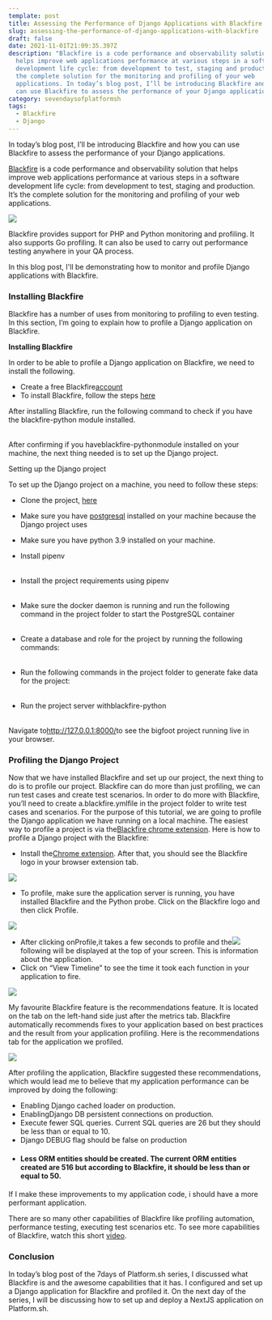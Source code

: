 ```yaml
---
template: post
title: Assessing the Performance of Django Applications with Blackfire
slug: assessing-the-performance-of-django-applications-with-blackfire
draft: false
date: 2021-11-01T21:09:35.397Z
description: "Blackfire is a code performance and observability solution that
  helps improve web applications performance at various steps in a software
  development life cycle: from development to test, staging and production. It’s
  the complete solution for the monitoring and profiling of your web
  applications. In today’s blog post, I’ll be introducing Blackfire and how you
  can use Blackfire to assess the performance of your Django applications."
category: sevendaysofplatformsh
tags:
  - Blackfire
  - Django
---
```

In today’s blog post, I’ll be introducing Blackfire and how you can use Blackfire to assess the performance of your Django applications.

[Blackfire](https://blackfire.io/docs/introduction) is a code performance and observability solution that helps improve web applications performance at various steps in a software development life cycle: from development to test, staging and production. It’s the complete solution for the monitoring and profiling of your web applications.



![](https://lh6.googleusercontent.com/cUILAxAlKDfx0xjcGpOFhjqtqF5wY1xRTTHndwWnKhbrundFHjMRUQcMXr8KCswbLrO8DnnH2iCmuARoRE3kPbi1TV-G-kRDuLvx2USlQ9IvRYRBQEMgigoaVa0Y9ktatOeanbzM)

Blackfire provides support for PHP and Python monitoring and profiling. It also supports Go profiling. It can also be used to carry out performance testing anywhere in your QA process.

In this blog post, I'll be demonstrating how to monitor and profile Django applications with Blackfire.

### Installing Blackfire

Blackfire has a number of uses from monitoring to profiling to even testing. In this section, I’m going to explain how to profile a Django application on Blackfire.

**Installing Blackfire**

In order to be able to profile a Django application on Blackfire, we need to install the following.

* Create a free Blackfire[account](https://blackfire.io/signup?target=/login?target%3D/docs/up-and-running/installation?action%253Dinstall%2526mode%253Dquick%2526version%253Dlatest%2526location%253Dlocal%2526os%253Ddarwin%2526language%253Dpython)
* To install Blackfire, follow the steps [here](https://blackfire.io/docs/up-and-running/installation?action=install&mode=quick&version=latest&location=local&os=darwin&language=python)

After installing Blackfire, run the following command to check if you have the blackfire-python module installed.



|     |
| --- |



After confirming if you haveblackfire-pythonmodule installed on your machine, the next thing needed is to set up the Django project.



Setting up the Django project



To set up the Django project on a machine, you need to follow these steps:



* Clone the project, [here](https://github.com/blackfireio/bigfoot-django/tree/main)



* Make sure you have [postgresql](https://www.postgresql.org/download/) installed on your machine because the Django project uses



* Make sure you have python 3.9 installed on your machine.



* Install pipenv

|     |
| --- |



* Install the project requirements using pipenv

|     |
| --- |



* Make sure the docker daemon is running and run the following command in the project folder to start the PostgreSQL container

|     |
| --- |



* Create a database and role for the project by running the following commands:

|     |
| --- |



* Run the following commands in the project folder to generate fake data for the project:

|     |
| --- |



* Run the project server withblackfire-python



|     |
| --- |



Navigate to<http://127.0.0.1:8000/>to see the bigfoot project running live in your browser.

### Profiling the Django Project

Now that we have installed Blackfire and set up our project, the next thing to do is to profile our project. Blackfire can do more than just profiling, we can run test cases and create test scenarios. In order to do more with Blackfire, you’ll need to create a.blackfire.ymlfile in the project folder to write test cases and scenarios. For the purpose of this tutorial, we are going to profile the Django application we have running on a local machine. The easiest way to profile a project is via the[Blackfire chrome extension](https://chrome.google.com/webstore/detail/blackfire-profiler/miefikpgahefdbcgoiicnmpbeeomffld?hl=en). Here is how to profile a Django project with the Blackfire:



* Install the[Chrome extension](https://chrome.google.com/webstore/detail/blackfire-profiler/miefikpgahefdbcgoiicnmpbeeomffld?hl=en). After that, you should see the Blackfire logo in your browser extension tab.

![](https://lh3.googleusercontent.com/wYZa-dF0nqDgjvE7HJVk93wgzCACmrbtbc8Kqv-dfL0S-RYZ1eaRGL1nWRGAiCedP4IGGUrLnmnF1Bk8S-JWMSuzTqDxGCwFH0CGw6CpGXr2H7rEl64y9DWpANzoPvHzcd2MN0pF)



* To profile, make sure the application server is running, you have installed Blackfire and the Python probe. Click on the Blackfire logo and then click Profile.

![](https://lh6.googleusercontent.com/9-vGFFAa6Tqct1GSH9wEKIAtXaa9SCe7gIp1-BKikgmUYLx5MALALM_RjrjW9EpakLG1417T99ehD1y6SZ3Ht-xdoEZuFNHa3D4nC7A6hzw8cksSAqW6-jj1n_QIvrB9JOJ7Ub4l)



* After clicking onProfile,it takes a few seconds to profile and the![](https://lh4.googleusercontent.com/z1ZKGPc9V2IlGr_2OrtcKH4sP3Vlt2nOzcRw5WpXHwisvbv2ombxQTk9UTyACnhfSgrj7Jle9d6N-dw5JJplB7jT4TM7Zwj_JxIO3A5HULaT0o84nosGcU-I6k3ErvjlGU0yPJ5z)following will be displayed at the top of your screen. This is information about the application.
* Click on “View Timeline” to see the time it took each function in your application to fire.

![](https://lh4.googleusercontent.com/10_36H7rd2TkIK5zud-K92xdXKerOp6SpeLc8tXMDrSLQEdkGFwBMuYuUkd7J3coHhoNwgNPJcv5vcdf0gH5nmnjU2_i-rUG-sSlXtMUKj9SMuvWYnQRdTZIErZn33ZnMLrk3UAP)



My favourite Blackfire feature is the recommendations feature. It is located on the tab on the left-hand side just after the metrics tab. Blackfire automatically recommends fixes to your application based on best practices and the result from your application profiling. Here is the recommendations tab for the application we profiled.



![](https://lh6.googleusercontent.com/FN0Wp41bYKc827aw93ovnPYfy87mAdrLhMo-6sO4QSUkBDq3qW2mH252PGweXYGYBzmdJPEeLIUXyCblmTuWoa0ZgS38AdTDDov6qdzjOw9ujC7lCP6FhPgfxiK-CxsaID6tYKNW)

After profiling the application, Blackfire suggested these recommendations, which would lead me to believe that my application performance can be improved by doing the following:

* Enabling Django cached loader on production.
* EnablingDjango DB persistent connections on production.
* Execute fewer SQL queries. Current SQL queries are 26 but they should be less than or equal to 10.
* Django DEBUG flag should be false on production
* #### Less **ORM entities should be created. The current ORM entities created are 516 but according to Blackfire, it should be less than or equal to 50.**

If I make these improvements to my application code, i should have a more performant application.

There are so many other capabilities of Blackfire like profiling automation, performance testing, executing test scenarios etc. To see more capabilities of Blackfire, watch this short [video](https://youtu.be/ykpZlSjYmRk).

### Conclusion

In today’s blog post of the 7days of Platform.sh series, I discussed what Blackfire is and the awesome capabilities that it has. I configured and set up a Django application for Blackfire and profiled it. On the next day of the series, I will be discussing how to set up and deploy a NextJS application on Platform.sh.